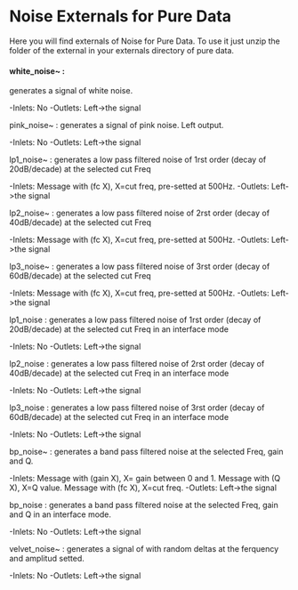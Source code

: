 
# Noise Externals for Pure Data


Here you will find externals of Noise for Pure Data. To use it just unzip the folder of the external in your externals directory of pure data.


#### white_noise~ : 
generates a signal of white noise. 


-Inlets: No   -Outlets: Left->the signal


pink_noise~ : generates a signal of pink noise. Left output.


-Inlets: No   -Outlets: Left->the signal


lp1_noise~ : generates a low pass filtered noise of 1rst order (decay of 20dB/decade) at the selected cut Freq


-Inlets: Message with (fc X), X=cut freq, pre-setted at 500Hz.   -Outlets: Left->the signal


lp2_noise~ : generates a low pass filtered noise of 2rst order (decay of 40dB/decade) at the selected cut Freq


-Inlets: Message with (fc X), X=cut freq, pre-setted at 500Hz.   -Outlets: Left->the signal


lp3_noise~ : generates a low pass filtered noise of 3rst order (decay of 60dB/decade) at the selected cut Freq


-Inlets: Message with (fc X), X=cut freq, pre-setted at 500Hz.   -Outlets: Left->the signal


lp1_noise : generates a low pass filtered noise of 1rst order (decay of 20dB/decade) at the selected cut Freq in an interface mode


-Inlets: No   -Outlets: Left->the signal


lp2_noise : generates a low pass filtered noise of 2rst order (decay of 40dB/decade) at the selected cut Freq in an interface mode


-Inlets: No   -Outlets: Left->the signal


lp3_noise : generates a low pass filtered noise of 3rst order (decay of 60dB/decade) at the selected cut Freq in an interface mode


-Inlets: No   -Outlets: Left->the signal


bp_noise~ : generates a band pass filtered noise at the selected Freq, gain and Q.


-Inlets: Message with (gain X), X= gain between 0 and 1. Message with (Q X), X=Q value. Message with (fc X), X=cut freq.  -Outlets: Left->the signal


bp_noise : generates a band pass filtered noise at the selected Freq, gain and Q in an interface mode.


-Inlets: No   -Outlets: Left->the signal


velvet_noise~ : generates a signal of with random deltas at the ferquency and amplitud setted.


-Inlets: No   -Outlets: Left->the signal

